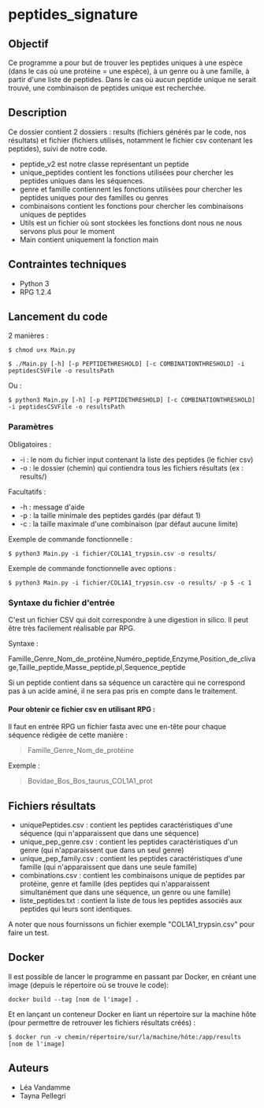# peptides_signature

## Objectif

Ce programme a pour but de trouver les peptides uniques à une espèce (dans le cas où une protéine = une espèce), à un genre ou à une famille, à partir d'une liste de peptides. Dans le cas où aucun peptide unique ne serait trouvé, une combinaison de peptides unique est recherchée. 

## Description

Ce dossier contient 2 dossiers : results (fichiers générés par le code, nos résultats) et fichier (fichiers utilisés, notamment le fichier csv contenant les peptides), suivi de notre code.

- peptide_v2 est notre classe représentant un peptide
- unique_peptides contient les fonctions utilisées pour chercher les peptides uniques dans les séquences.
- genre et famille contiennent les fonctions utilisées pour chercher les peptides uniques pour des familles ou genres
- combinaisons contient les fonctions pour chercher les combinaisons uniques de peptides
- Utils est un fichier où sont stockées les fonctions dont nous ne nous servons plus pour le moment
- Main contient uniquement la fonction main

## Contraintes techniques

- Python 3
- RPG 1.2.4

## Lancement du code

2 manières :

`
$ chmod u+x Main.py
`

`
$ ./Main.py [-h] [-p PEPTIDETHRESHOLD] [-c COMBINATIONTHRESHOLD] -i peptidesCSVFile -o resultsPath
`

Ou :

`
$ python3 Main.py [-h] [-p PEPTIDETHRESHOLD] [-c COMBINATIONTHRESHOLD] -i peptidesCSVFile -o resultsPath
`
### Paramètres

Obligatoires :
- -i : le nom du fichier input contenant la liste des peptides (le fichier csv)
- -o : le dossier (chemin) qui contiendra tous les fichiers résultats (ex : results/)

Facultatifs :
- -h : message d'aide
- -p : la taille minimale des peptides gardés (par défaut 1)
- -c : la taille maximale d'une combinaison (par défaut aucune limite)


Exemple de commande fonctionnelle :

`
$ python3 Main.py -i fichier/COL1A1_trypsin.csv -o results/
`

Exemple de commande fonctionnelle avec options :

`
$ python3 Main.py -i fichier/COL1A1_trypsin.csv -o results/ -p 5 -c 1
`

### Syntaxe du fichier d'entrée

C'est un fichier CSV qui doit correspondre à une digestion in silico. Il peut être très facilement réalisable par RPG.

Syntaxe :

Famille_Genre_Nom_de_protéine,Numéro_peptide,Enzyme,Position_de_clivage,Taille_peptide,Masse_peptide,pI,Sequence_peptide

Si un peptide contient dans sa séquence un caractère qui ne correspond pas à un acide aminé, il ne sera pas pris en compte dans le traitement.

#### Pour obtenir ce fichier csv en utilisant RPG :

Il faut en entrée RPG un fichier fasta avec une en-tête pour chaque séquence rédigée de cette manière :

>Famille_Genre_Nom_de_protéine

Exemple :
>Bovidae_Bos_Bos_taurus_COL1A1_prot

## Fichiers résultats

- uniquePeptides.csv : contient les peptides caractéristiques d'une séquence (qui n'apparaissent que dans une séquence)
- unique_pep_genre.csv : contient les peptides caractéristiques d'un genre (qui n'apparaissent que dans un seul genre)
- unique_pep_family.csv : contient les peptides caractéristiques d'une famille (qui n'apparaissent que dans une seule famille)
- combinations.csv : contient les combinaisons unique de peptides par protéine, genre et famille (des peptides qui n'apparaissent simultanément que dans une séquence, un genre ou une famille)
- liste_peptides.txt : contient la liste de tous les peptides associés aux peptides qui leurs sont identiques.  

A noter que nous fournissons un fichier exemple "COL1A1_trypsin.csv" pour faire un test.

## Docker

Il est possible de lancer le programme en passant par Docker, en créant une image (depuis le répertoire où se trouve le code):

`
docker build --tag [nom de l'image] .
`

Et en lançant un conteneur Docker en liant un répertoire sur la machine hôte (pour permettre de retrouver les fichiers résultats créés) :

`
$ docker run -v chemin/répertoire/sur/la/machine/hôte:/app/results [nom de l'image]
`

## Auteurs

- Léa Vandamme 
- Tayna Pellegri